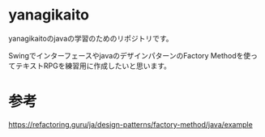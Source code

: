 # yanagikaito
yanagikaitoのjavaの学習のためのリポジトリです。

SwingでインターフェースやjavaのデザインパターンのFactory Methodを使ってテキストRPGを練習用に作成したいと思います。


# 参考
https://refactoring.guru/ja/design-patterns/factory-method/java/example
